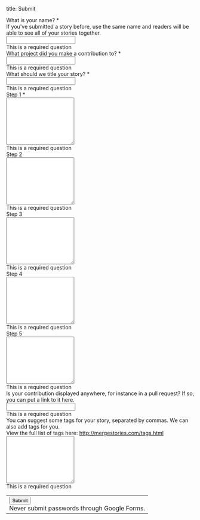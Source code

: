 title: Submit

<script>

window.onload = (function() {
    for (var i=0; i < 20; i++) {        
        var element = document.getElementById(i);
        if (element === null) {
            continue;
        }
        if (i != 0) {
            element.style.display="none";
        }
        var next = document.getElementById(i+1);
        if (next === null) {
            continue;
        }
        var textareas = element.getElementsByTagName("textarea");
        for (var j = 0; j < textareas.length; j++) {
            var textarea = textareas.item(j);
             console.log(element);
            textarea.onkeyup = (function(e) { 
                return function() {
                    console.log(e);
                    e.style.display="block";
                };
            })(next);
        };
    };
})




</script>

<div class="ss-form"><form action="https://docs.google.com/forms/d/1RmsXfbOFtPNJ5_LwfS3NcYhFOtq2fseRwef_R222oxM/formResponse" method="POST" id="ss-form" target="_self" onsubmit=""><ol role="list" class="ss-question-list" style="padding-left: 0">
<div class="ss-form-question errorbox-good" role="listitem">
<div dir="ltr" class="ss-item ss-item-required ss-text"><div class="ss-form-entry">
<label class="ss-q-item-label" for="entry_2023565106"><div class="ss-q-title">What is your name?
<label for="itemView.getDomIdToLabel()" aria-label="(Required field)"></label>
<span class="ss-required-asterisk">*</span></div>
<div class="ss-q-help ss-secondary-text" dir="ltr">If you&#39;ve submitted a story before, use the same name and readers will be able to see all of your stories together.</div></label>
<input type="text" name="entry.2023565106" value="" class="ss-q-short" id="entry_2023565106" dir="auto" aria-label="What is your name? If you&#39;ve submitted a story before, use the same name and readers will be able to see all of your stories together. " aria-required="true" required="" title="">
<div class="error-message"></div>
<div class="required-message">This is a required question</div>
</div></div></div> <div class="ss-form-question errorbox-good" role="listitem">
<div dir="ltr" class="ss-item ss-item-required ss-text"><div class="ss-form-entry">
<label class="ss-q-item-label" for="entry_300556150"><div class="ss-q-title">What project did you make a contribution to?
<label for="itemView.getDomIdToLabel()" aria-label="(Required field)"></label>
<span class="ss-required-asterisk">*</span></div>
<div class="ss-q-help ss-secondary-text" dir="ltr"></div></label>
<input type="text" name="entry.300556150" value="" class="ss-q-short" id="entry_300556150" dir="auto" aria-label="What project did you make a contribution to?  " aria-required="true" required="" title="">
<div class="error-message"></div>
<div class="required-message">This is a required question</div>
</div></div></div> <div class="ss-form-question errorbox-good" role="listitem">
<div dir="ltr" class="ss-item ss-item-required ss-text"><div class="ss-form-entry">
<label class="ss-q-item-label" for="entry_1363522345"><div class="ss-q-title">What should we title your story?
<label for="itemView.getDomIdToLabel()" aria-label="(Required field)"></label>
<span class="ss-required-asterisk">*</span></div>
<div class="ss-q-help ss-secondary-text" dir="ltr"></div></label>
<input type="text" name="entry.1363522345" value="" class="ss-q-short" id="entry_1363522345" dir="auto" aria-label="What should we title your story?  " aria-required="true" required="" title="">
<div class="error-message"></div>
<div class="required-message">This is a required question</div>
</div></div></div> 

<div class="ss-form-question errorbox-good" id="0" "role="listitem">
<div dir="ltr" class="ss-item ss-item-required ss-paragraph-text"><div class="ss-form-entry">
<label class="ss-q-item-label" for="entry_1389151802"><div class="ss-q-title">Step 1
<label for="itemView.getDomIdToLabel()" aria-label="(Required field)"></label>
<span class="ss-required-asterisk">*</span></div>
<div class="ss-q-help ss-secondary-text" dir="ltr"></div></label>
<textarea name="entry.1389151802" rows="8" cols="0" class="ss-q-long" id="entry_1389151802" dir="auto" aria-label="Step 1  " aria-required="true" required=""></textarea>
<div class="error-message"></div>
<div class="required-message">This is a required question</div>
</div></div></div> 

<div class="ss-form-question errorbox-good" id="1" "role="listitem">
<div dir="ltr" class="ss-item  ss-paragraph-text"><div class="ss-form-entry">
<label class="ss-q-item-label" for="entry_603062675"><div class="ss-q-title">Step 2
</div>
<div class="ss-q-help ss-secondary-text" dir="ltr"></div></label>
<textarea name="entry.603062675" rows="8" cols="0" class="ss-q-long" id="entry_603062675" dir="auto" aria-label="Step 2  "></textarea>
<div class="error-message"></div>
<div class="required-message">This is a required question</div>
</div></div></div> 

<div class="ss-form-question errorbox-good" id="2" "role="listitem">
<div dir="ltr" class="ss-item  ss-paragraph-text"><div class="ss-form-entry">
<label class="ss-q-item-label" for="entry_178508708"><div class="ss-q-title">Step 3
</div>
<div class="ss-q-help ss-secondary-text" dir="ltr"></div></label>
<textarea name="entry.178508708" rows="8" cols="0" class="ss-q-long" id="entry_178508708" dir="auto" aria-label="Step 3  "></textarea>
<div class="error-message"></div>
<div class="required-message">This is a required question</div>
</div></div></div> 

<div class="ss-form-question errorbox-good" id="3" "role="listitem">
<div dir="ltr" class="ss-item  ss-paragraph-text"><div class="ss-form-entry">
<label class="ss-q-item-label" for="entry_1954301530"><div class="ss-q-title">Step 4
</div>
<div class="ss-q-help ss-secondary-text" dir="ltr"></div></label>
<textarea name="entry.1954301530" rows="8" cols="0" class="ss-q-long" id="entry_1954301530" dir="auto" aria-label="Step 4  "></textarea>
<div class="error-message"></div>
<div class="required-message">This is a required question</div>
</div></div></div> 

<div class="ss-form-question errorbox-good" id="4" " role="listitem">
<div dir="ltr" class="ss-item  ss-paragraph-text"><div class="ss-form-entry">
<label class="ss-q-item-label" for="entry_731379118"><div class="ss-q-title">Step 5
</div>
<div class="ss-q-help ss-secondary-text" dir="ltr"></div></label>
<textarea name="entry.731379118" rows="8" cols="0" class="ss-q-long" id="entry_731379118" dir="auto" aria-label="Step 5  "></textarea>
<div class="error-message"></div>
<div class="required-message">This is a required question</div>
</div></div></div> 

<div class="ss-form-question errorbox-good" "role="listitem">
<div dir="ltr" class="ss-item  ss-text"><div class="ss-form-entry">
<label class="ss-q-item-label" for="entry_235795032"><div class="ss-q-title">Is your contribution displayed anywhere, for instance in a pull request?  If so, you can put a link to it here.
</div>
<div class="ss-q-help ss-secondary-text" dir="ltr"></div></label>
<input type="text" name="entry.235795032" value="" class="ss-q-short" id="entry_235795032" dir="auto" aria-label="Is your contribution displayed anywhere, for instance in a pull request?  If so, you can put a link to it here.  " title="">
<div class="error-message"></div>
<div class="required-message">This is a required question</div>
</div></div></div> <div class="ss-form-question errorbox-good" role="listitem">
<div dir="ltr" class="ss-item  ss-paragraph-text"><div class="ss-form-entry">
<label class="ss-q-item-label" for="entry_690550334"><div class="ss-q-title">You can suggest some tags for your story, separated by commas.  We can also add tags for you.
</div>
<div class="ss-q-help ss-secondary-text" dir="ltr">View the full list of tags here: <a href="http://www.google.com/url?q=http%3A%2F%2Fmergestories.com%2Ftags.html&amp;sa=D&amp;sntz=1&amp;usg=AFQjCNFvKIQL6f1TiNq0CfVI-1PwjMxk3g">http://mergestories.com/tags.html</a></div></label>
<textarea name="entry.690550334" rows="8" cols="0" class="ss-q-long" id="entry_690550334" dir="auto" aria-label="You can suggest some tags for your story, separated by commas.  We can also add tags for you. View the full list of tags here: http://mergestories.com/tags.html "></textarea>
<div class="error-message"></div>
<div class="required-message">This is a required question</div>
</div></div></div>
<input type="hidden" name="draftResponse" value="[,,&quot;-6022307322665735255&quot;]
">
<input type="hidden" name="pageHistory" value="0">


<input type="hidden" name="fbzx" value="-6022307322665735255">

<div class="ss-item ss-navigate"><table id="navigation-table"><tbody><tr><td class="ss-form-entry goog-inline-block" id="navigation-buttons" dir="ltr">
<input type="submit" name="submit" value="Submit" id="ss-submit">
<div class="ss-password-warning ss-secondary-text">Never submit passwords through Google Forms.</div></td>
</tr></tbody></table></div></ol></form></div>
